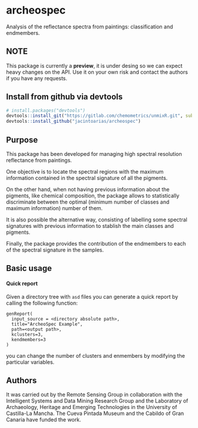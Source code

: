 # archeospec
Analysis of the reflectance spectra from paintings: classification and endmembers.

## NOTE

This package is currently a **preview**, it is under desing so we can expect heavy changes on the API. Use it on your own risk and contact the authors if you have any requests.

## Install from github via devtools

```R
# install.packages("devtools")
devtools::install_git("https://gitlab.com/chemometrics/unmixR.git", subdir = "pkg/unmixR")
devtools::install_github("jacintoarias/archeospec")
```

## Purpose

This package has been developed for managing high spectral resolution reflectance from paintings.

One objective is to locate the spectral regions with the maximum information contained in the spectral signature of all the pigments.

On the other hand, when not having previous information about the pigments, like chemical composition, the package allows to statistically
discriminate between the optimal (minimum number of classes and maximum information) number of them.

It is also possible the alternative way, consisting of labelling some spectral signatures with previous information to stablish the main classes and pigments.

Finally, the package provides the contribution of the endmembers to each of the spectral signature in the samples.

## Basic usage

#### Quick report

Given a directory tree with `asd` files you can generate a quick report by calling the following function:

```
genReport(
  input_source = <directory absolute path>, 
  title="ArcheoSpec Example", 
  path=<output path>,
  kclusters=3, 
  kendmembers=3
)
```
you can change the number of clusters and enmembers by modifying the particular variables.

## Authors

It was carried out by the Remote Sensing Group in collaboration with the Intelligent Systems and Data Mining Research Group and the Laboratory of Archaeology,
Heritage and Emerging Technologies in the University of Castilla-La Mancha. The Cueva Pintada Museum and the Cabildo of Gran Canaria have funded the work.
